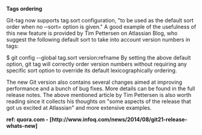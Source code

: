 <b>Tags ordering</b>

<p>Git-tag now supports tag.sort configuration, "to be used as the default sort order when no ‐‐sort= option is given." A good example of the usefulness of this new feature is provided by Tim Pettersen on Atlassian Blog, who suggest the following default sort to take into account version numbers in tags:

$ git config --global tag.sort version:refname
By setting the above default option, git tag will correctly order version numbers without requiring any specific sort option to override its default lexicographically ordering.

The new Git version also contains several changes aimed at improving performance and a bunch of bug fixes. More details can be found in the full release notes. The above mentioned article by Tim Pettersen is also worth reading since it collects his thoughts on "some aspects of the release that got us excited at Atlassian" and more extensive examples.
</p>
<p><b>ref: quora.com - [http://www.infoq.com/news/2014/08/git21-release-whats-new]</b></p>
